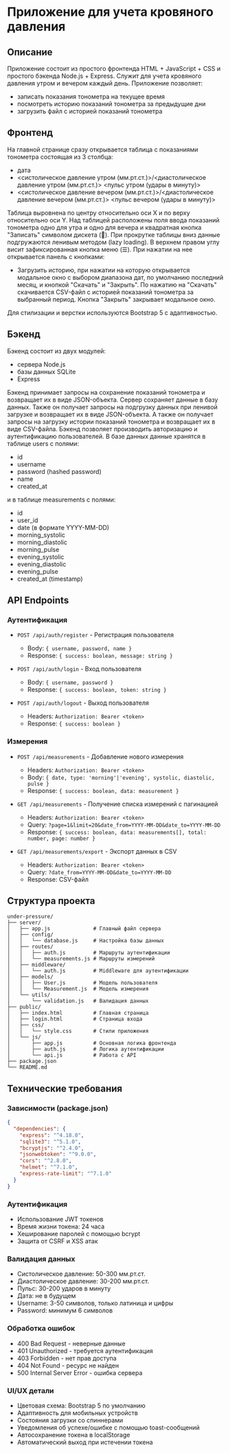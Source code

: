 # Приложение для учета кровяного давления
## Описание
Приложение состоит из простого фронтенда HTML + JavaScript + CSS и простого бэкенда Node.js + Express.
Служит для учета кровяного давления утром и вечером каждый день. Приложение позволяет:
- записать показания тонометра на текущее время
- посмотреть историю показаний тонометра за предыдущие дни
- загрузить файл с историей показаний тонометра

## Фронтенд
На главной странице сразу открывается таблица с показаниями тонометра состоящая из 3 столбца:
- дата
- <систолическое давление утром (мм.рт.ст.)>/<диастолическое давление утром (мм.рт.ст.)> <пульс утром (удары в минуту)>
- <систолическое давление вечером (мм.рт.ст.)>/<диастолическое давление вечером (мм.рт.ст.)> <пульс вечером (удары в минуту)>

Таблица выровнена по центру относительно оси X и по верху относительно оси Y.
Над таблицей расположены поля ввода показаний тонометра одно для утра и одно для вечера и квадратная кнопка "Записать" символом дискета (📀).
При прокрутке таблицы вниз данные подгружаются ленивым методом (lazy loading).
В верхнем правом углу висит зафиксированная кнопка меню (☰). При нажатии на нее открывается панель с кнопками:
- Загрузить историю, при нажатии на которую открывается модальное окно с выбором диапазона дат, по умолчанию последний месяц, и кнопкой "Скачать" и "Закрыть". По нажатию на "Скачать" скачивается CSV-файл с историей показаний тонометра за выбранный период. Кнопка "Закрыть" закрывает модальное окно.

Для стилизации и верстки используются Bootstrap 5 с адаптивностью.

## Бэкенд
Бэкенд состоит из двух модулей:
- сервера Node.js
- базы данных SQLite
- Express

Бэкенд принимает запросы на сохранение показаний тонометра и возвращает их в виде JSON-объекта. Сервер сохраняет данные в базу данных.
Также он получает запросы на подгрузку данных при ленивой загрузке и возвращает их в виде JSON-объекта. 
А также он получает запросы на загрузку истории показаний тонометра и возвращает их в виде CSV-файла.
Бэкенд позволяет производить авторизацию и аутентификацию пользователей.
В базе данных данные хранятся в таблице users с полями:
- id
- username
- password (hashed password)
- name
- created_at

и в таблице measurements с полями:
- id
- user_id
- date (в формате YYYY-MM-DD)
- morning_systolic
- morning_diastolic
- morning_pulse
- evening_systolic
- evening_diastolic
- evening_pulse
- created_at (timestamp)

## API Endpoints

### Аутентификация
- `POST /api/auth/register` - Регистрация пользователя
  - Body: `{ username, password, name }`
  - Response: `{ success: boolean, message: string }`

- `POST /api/auth/login` - Вход пользователя
  - Body: `{ username, password }`
  - Response: `{ success: boolean, token: string }`

- `POST /api/auth/logout` - Выход пользователя
  - Headers: `Authorization: Bearer <token>`
  - Response: `{ success: boolean }`

### Измерения
- `POST /api/measurements` - Добавление нового измерения
  - Headers: `Authorization: Bearer <token>`
  - Body: `{ date, type: 'morning'|'evening', systolic, diastolic, pulse }`
  - Response: `{ success: boolean, data: measurement }`

- `GET /api/measurements` - Получение списка измерений с пагинацией
  - Headers: `Authorization: Bearer <token>`
  - Query: `?page=1&limit=20&date_from=YYYY-MM-DD&date_to=YYYY-MM-DD`
  - Response: `{ success: boolean, data: measurements[], total: number, page: number }`

- `GET /api/measurements/export` - Экспорт данных в CSV
  - Headers: `Authorization: Bearer <token>`
  - Query: `?date_from=YYYY-MM-DD&date_to=YYYY-MM-DD`
  - Response: CSV-файл

## Структура проекта
```
under-pressure/
├── server/
│   ├── app.js              # Главный файл сервера
│   ├── config/
│   │   └── database.js     # Настройка базы данных
│   ├── routes/
│   │   ├── auth.js         # Маршруты аутентификации
│   │   └── measurements.js # Маршруты измерений
│   ├── middleware/
│   │   └── auth.js         # Middleware для аутентификации
│   ├── models/
│   │   ├── User.js         # Модель пользователя
│   │   └── Measurement.js  # Модель измерения
│   └── utils/
│       └── validation.js   # Валидация данных
├── public/
│   ├── index.html          # Главная страница
│   ├── login.html          # Страница входа
│   ├── css/
│   │   └── style.css       # Стили приложения
│   └── js/
│       ├── app.js          # Основная логика фронтенда
│       ├── auth.js         # Логика аутентификации
│       └── api.js          # Работа с API
├── package.json
└── README.md
```

## Технические требования

### Зависимости (package.json)
```json
{
  "dependencies": {
    "express": "^4.18.0",
    "sqlite3": "^5.1.0",
    "bcryptjs": "^2.4.0",
    "jsonwebtoken": "^9.0.0",
    "cors": "^2.8.0",
    "helmet": "^7.1.0",
    "express-rate-limit": "^7.1.0"
  }
}
```

### Аутентификация
- Использование JWT токенов
- Время жизни токена: 24 часа
- Хеширование паролей с помощью bcrypt
- Защита от CSRF и XSS атак

### Валидация данных
- Систолическое давление: 50-300 мм.рт.ст.
- Диастолическое давление: 30-200 мм.рт.ст.
- Пульс: 30-200 ударов в минуту
- Дата: не в будущем
- Username: 3-50 символов, только латиница и цифры
- Password: минимум 6 символов

### Обработка ошибок
- 400 Bad Request - неверные данные
- 401 Unauthorized - требуется аутентификация
- 403 Forbidden - нет прав доступа
- 404 Not Found - ресурс не найден
- 500 Internal Server Error - ошибка сервера

### UI/UX детали
- Цветовая схема: Bootstrap 5 по умолчанию
- Адаптивность для мобильных устройств
- Состояния загрузки со спиннерами
- Уведомления об успехе/ошибке с помощью toast-сообщений
- Автосохранение токена в localStorage
- Автоматический выход при истечении токена

